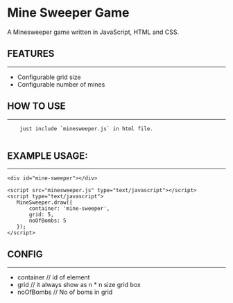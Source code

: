 Mine Sweeper Game
======================================

A Minesweeper game written in JavaScript, HTML and CSS.

## FEATURES
--------

* Configurable grid size
* Configurable number of mines


## HOW TO USE
---------------
 
 ```
     just include `minesweeper.js` in html file. 
     
```

## EXAMPLE USAGE:
-------------------
 ```
<div id="mine-sweeper"></div>

<script src="minesweeper.js" type="text/javascript"></script>
<script type="text/javascript">
    MineSweeper.draw({
		container: 'mine-sweeper',
		grid: 5,
		noOfBombs: 5
	});
</script>

```

## CONFIG
---------------

* container // id of element 
* grid // it always show as n * n size grid box
* noOfBombs // No of boms in grid 



 
